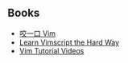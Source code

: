 ## Books
* [咬一口 Vim](http://www.swaroopch.com/notes/Vim_zh-cn)
* [Learn Vimscript the Hard Way](http://learnvimscriptthehardway.stevelosh.com/)
* [Vim Tutorial Videos](http://www.derekwyatt.org/vim/vim-tutorial-videos/)
